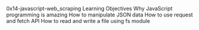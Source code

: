 0x14-javascript-web_scraping
Learning Objectives
Why JavaScript programming is amazing
How to manipulate JSON data
How to use request and fetch API
How to read and write a file using fs module
